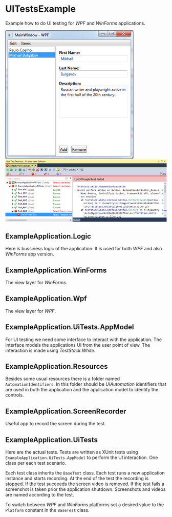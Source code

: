 # UITestsExample
Example how to do UI testing for <i>WPF</i> and <i>WinForms</i> applications.

![Tested application](Screenshots/WpfApp.png)
![Tests overview](Screenshots/FailedTests.png)

ExampleApplication.Logic
------------------------
Here is bussiness logic of the application. It is used for both <i>WPF</i> and also <i>WinForms</i> app version.

ExampleApplication.WinForms
---------------------------
The view layer for <i>WinForms</i>.

ExampleApplication.Wpf
---------------------------
The view layer for <i>WPF</i>.

ExampleApplication.UiTests.AppModel
-----------------------------------
For UI testing we need some interface to interact with the application. The interface models the applications UI from the user point of view. The interaction is made using <i>TestStack.White</i>.

ExampleApplication.Resources
----------------------------
Besides some usual resources there is a folder named <code>AutomationIdentifiers</code>. In this folder should be <i>UIAutomation</i> identifiers that are used in both the application and the application model to identify the controls.

ExampleApplication.ScreenRecorder
---------------------------------
Useful app to record the screen during the test.

ExampleApplication.UiTests
--------------------------
Here are the actual tests. Tests are written as XUnit tests using <code>ExampleApplication.UiTests.AppModel</code> to perform the UI interaction. One class per each test scenario.

Each test class inherits the <code>BaseTest</code> class. Each test runs a new application instance and starts recording. At the end of the test the recording is stopped. If the test succeeds the screen video is removed. If the test fails a screenshot is taken prior the application shutdown. Screenshots and videos are named according to the test.

To switch between <i>WPF</i> and <i>WinForms</i> platforms set a desired value to the <code>Platform</code> constant in the <code>BaseTest</code> class.
